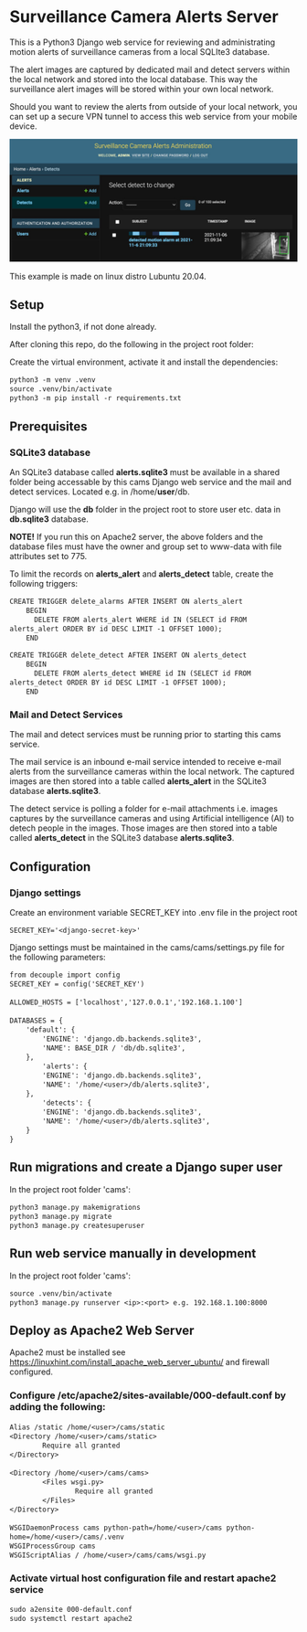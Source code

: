 # Surveillance Camera Alerts Server 

This is a Python3 Django web service for reviewing and administrating motion alerts of surveillance cameras from a local SQLIte3 database. 

The alert images are captured by dedicated mail and detect servers within the local network and stored into the local database. This way the surveillance alert images will be stored within your own local network.

Should you want to review the alerts from outside of your local network, you can set up a secure VPN tunnel to access this web service from your mobile device.

![Alerts UI](alerts.jpg)

This example is made on linux distro Lubuntu 20.04.

## Setup

Install the python3, if not done already.

After cloning this repo, do the following in the project root folder:

Create the virtual environment, activate it and install the dependencies:

```
python3 -m venv .venv
source .venv/bin/activate
python3 -m pip install -r requirements.txt
```

## Prerequisites

### SQLite3 database

An SQLite3 database called **alerts.sqlite3** must be available in a shared folder
being accessable by this cams Django web service and the mail and detect services.
Located e.g. in /home/**user**/db. 

Django will use the **db** folder in the project root to store user etc. data in **db.sqlite3** database.

**NOTE!** If you run this on Apache2 server, the above folders and the database files must have the owner and group set to www-data with file attributes set to 775.

To limit the records on **alerts_alert** and **alerts_detect** table, create the following triggers:

```
CREATE TRIGGER delete_alarms AFTER INSERT ON alerts_alert
    BEGIN
      DELETE FROM alerts_alert WHERE id IN (SELECT id FROM alerts_alert ORDER BY id DESC LIMIT -1 OFFSET 1000);
    END
```
```
CREATE TRIGGER delete_detect AFTER INSERT ON alerts_detect
    BEGIN
      DELETE FROM alerts_detect WHERE id IN (SELECT id FROM alerts_detect ORDER BY id DESC LIMIT -1 OFFSET 1000);
    END
```

### Mail and Detect Services

The mail and detect services must be running prior to starting this cams service.

The mail service is an inbound e-mail service intended to receive e-mail alerts
from the surveillance cameras within the local network. The captured images are then
stored into a table called **alerts_alert** in the SQLite3 database **alerts.sqlite3**.

The detect service is polling a folder for e-mail attachments i.e. images captures
by the surveillance cameras and using Artificial intelligence (AI) to detech people in the images.
Those images are then stored into a table called **alerts_detect** in the SQLite3 database
**alerts.sqlite3**.

## Configuration

### Django settings

Create an environment variable SECRET_KEY into .env file in the project root
```
SECRET_KEY='<django-secret-key>'
```

Django settings must be maintained in the cams/cams/settings.py file for the
following parameters:

```
from decouple import config
SECRET_KEY = config('SECRET_KEY')

ALLOWED_HOSTS = ['localhost','127.0.0.1','192.168.1.100']

DATABASES = {
    'default': {
        'ENGINE': 'django.db.backends.sqlite3',
        'NAME': BASE_DIR / 'db/db.sqlite3',
    },
        'alerts': {
        'ENGINE': 'django.db.backends.sqlite3',
        'NAME': '/home/<user>/db/alerts.sqlite3',
    },
        'detects': {
        'ENGINE': 'django.db.backends.sqlite3',
        'NAME': '/home/<user>/db/alerts.sqlite3',
    }
}
```
## Run migrations and create a Django super user 

In the project root folder 'cams':
```
python3 manage.py makemigrations
python3 manage.py migrate
python3 manage.py createsuperuser
```

## Run web service manually in development

In the project root folder 'cams':
```
source .venv/bin/activate
python3 manage.py runserver <ip>:<port> e.g. 192.168.1.100:8000
```

## Deploy as Apache2 Web Server

Apache2 must be installed see https://linuxhint.com/install_apache_web_server_ubuntu/
and firewall configured.

### Configure /etc/apache2/sites-available/000-default.conf by adding the following:

```
Alias /static /home/<user>/cams/static
<Directory /home/<user>/cams/static>
        Require all granted
</Directory>

<Directory /home/<user>/cams/cams>
        <Files wsgi.py>
                Require all granted
        </Files>
</Directory>

WSGIDaemonProcess cams python-path=/home/<user>/cams python-home=/home/<user>/cams/.venv
WSGIProcessGroup cams
WSGIScriptAlias / /home/<user>/cams/cams/wsgi.py
```

### Activate virtual host configuration file and restart apache2 service

```
sudo a2ensite 000-default.conf
sudo systemctl restart apache2
```
